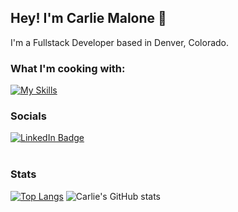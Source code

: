 ## Hey! I'm Carlie Malone 👋

I'm a Fullstack Developer based in Denver, Colorado. 
<br/>

### What I'm cooking with:

[![My Skills](https://skillicons.dev/icons?i=html,css,js,ts,postgres,postman,react,dotnet,nodejs,sass,figma)](https://skillicons.dev)
<br/>

### Socials

<div id="badges">
  <a href="https://www.linkedin.com/in/carlie-malone23/">
    <img src="https://img.shields.io/badge/LinkedIn-blue?style=for-the-badge&logo=linkedin&logoColor=white" alt="LinkedIn Badge"/>
  </a>
</div>
<br/>

### Stats
[![Top Langs](https://github-readme-stats.vercel.app/api/top-langs/?username=Carlie16604&layout=donut&theme=transparent)](https://github.com/Carlie16604/github-readme-stats)
![Carlie's GitHub stats](https://github-readme-stats.vercel.app/api?username=Carlie16604&rank_icon=github&hide_rank=true&theme=transparent)
